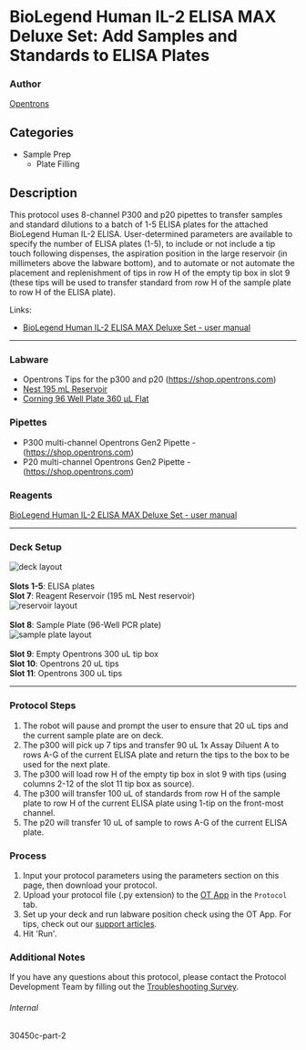 # BioLegend Human IL-2 ELISA MAX Deluxe Set: Add Samples and Standards to ELISA Plates

### Author
[Opentrons](https://opentrons.com/)




## Categories
* Sample Prep
	* Plate Filling

## Description
This protocol uses 8-channel P300 and p20 pipettes to transfer samples and standard dilutions to a batch of 1-5 ELISA plates for the attached BioLegend Human IL-2 ELISA. User-determined parameters are available to specify the number of ELISA plates (1-5), to include or not include a tip touch following dispenses, the aspiration position in the large reservoir (in millimeters above the labware bottom), and to automate or not automate the placement and replenishment of tips in row H of the empty tip box in slot 9 (these tips will be used to transfer standard from row H of the sample plate to row H of the ELISA plate).

Links:
* [BioLegend Human IL-2 ELISA MAX Deluxe Set - user manual](https://opentrons-protocol-library-website.s3.amazonaws.com/custom-README-images/30450c/431804_R7_Human_IL-2_Deluxe+1.pdf)


---



### Labware
* Opentrons Tips for the p300 and p20 (https://shop.opentrons.com)
* [Nest 195 mL Reservoir](https://labware.opentrons.com/nest_1_reservoir_195ml?category=reservoir)
* [Corning 96 Well Plate 360 µL Flat](https://labware.opentrons.com/corning_96_wellplate_360ul_flat?category=wellPlate)



### Pipettes
* P300 multi-channel Opentrons Gen2 Pipette - (https://shop.opentrons.com)
* P20 multi-channel Opentrons Gen2 Pipette - (https://shop.opentrons.com)

### Reagents
[BioLegend Human IL-2 ELISA MAX Deluxe Set - user manual](https://opentrons-protocol-library-website.s3.amazonaws.com/custom-README-images/30450c/431804_R7_Human_IL-2_Deluxe+1.pdf)

---

### Deck Setup
![deck layout](https://opentrons-protocol-library-website.s3.amazonaws.com/custom-README-images/30450c/screenshot2-deck.png)
</br>
</br>
**Slots 1-5**: ELISA plates </br>
**Slot 7**: Reagent Reservoir (195 mL Nest reservoir) </br>
![reservoir layout](https://opentrons-protocol-library-website.s3.amazonaws.com/custom-README-images/30450c/screenshot2-reservoir.png)
</br>
</br>
**Slot 8**: Sample Plate (96-Well PCR plate) </br>
![sample plate layout](https://opentrons-protocol-library-website.s3.amazonaws.com/custom-README-images/30450c/screenshot2-sampleplate.png)
</br>
</br>
**Slot 9**: Empty Opentrons 300 uL tip box </br>
**Slot 10**: Opentrons 20 uL tips </br>
**Slot 11**: Opentrons 300 uL tips </br>


---

### Protocol Steps
1. The robot will pause and prompt the user to ensure that 20 uL tips and the current sample plate are on deck.
2. The p300 will pick up 7 tips and transfer 90 uL 1x Assay Diluent A to rows A-G of the current ELISA plate and return the tips to the box to be used for the next plate.
3. The p300 will load row H of the empty tip box in slot 9 with tips (using columns 2-12 of the slot 11 tip box as source).
4. The p300 will transfer 100 uL of standards from row H of the sample plate to row H of the current ELISA plate using 1-tip on the front-most channel.
5. The p20 will transfer 10 uL of sample to rows A-G of the current ELISA plate.

### Process
1. Input your protocol parameters using the parameters section on this page, then download your protocol.
2. Upload your protocol file (.py extension) to the [OT App](https://opentrons.com/ot-app) in the `Protocol` tab.
3. Set up your deck and run labware position check using the OT App. For tips, check out our [support articles](https://support.opentrons.com/en/collections/1559720-guide-for-getting-started-with-the-ot-2).
4. Hit 'Run'.

### Additional Notes
If you have any questions about this protocol, please contact the Protocol Development Team by filling out the [Troubleshooting Survey](https://protocol-troubleshooting.paperform.co/).

###### Internal
30450c-part-2
